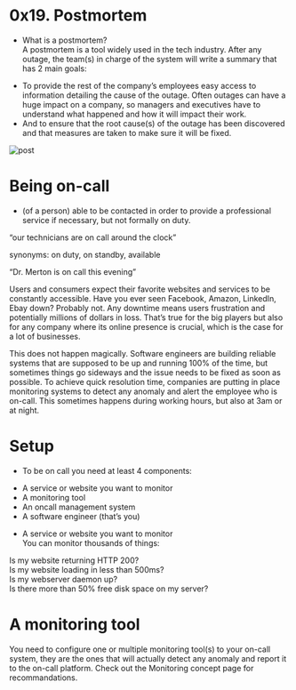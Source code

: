 # 0x19. Postmortem

* What is a postmortem?  
A postmortem is a tool widely used in the tech industry. After any outage, the team(s) in charge of the system will write a summary that has 2 main goals:  

- To provide the rest of the company’s employees easy access to information detailing the cause of the outage. Often outages can have a huge impact on a company, so managers and executives have to understand what happened and how it will impact their work.  
- And to ensure that the root cause(s) of the outage has been discovered and that measures are taken to make sure it will be fixed.  

![post](https://s3.amazonaws.com/intranet-projects-files/holbertonschool-sysadmin_devops/294/pQ9YzVY.gif)

# Being on-call
- (of a person) able to be contacted in order to provide a professional service if necessary, but not formally on duty.  

“our technicians are on call around the clock”  

synonyms: on duty, on standby, available  
 
“Dr. Merton is on call this evening”  

Users and consumers expect their favorite websites and services to be constantly accessible. Have you ever seen Facebook, Amazon, LinkedIn, Ebay down? Probably not. Any downtime means users frustration and potentially millions of dollars in loss. That’s true for the big players but also for any company where its online presence is crucial, which is the case for a lot of businesses.  

This does not happen magically. Software engineers are building reliable systems that are supposed to be up and running 100% of the time, but sometimes things go sideways and the issue needs to be fixed as soon as possible. To achieve quick resolution time, companies are putting in place monitoring systems to detect any anomaly and alert the employee who is on-call. This sometimes happens during working hours, but also at 3am or at night.  

# Setup  
* To be on call you need at least 4 components:

- A service or website you want to monitor  
- A monitoring tool  
- An oncall management system  
- A software engineer (that’s you)  

* A service or website you want to monitor  
You can monitor thousands of things:  

Is my website returning HTTP 200?  
Is my website loading in less than 500ms?  
Is my webserver daemon up?  
Is there more than 50% free disk space on my server?  

# A monitoring tool  
You need to configure one or multiple monitoring tool(s) to your on-call system, they are the ones that will actually detect any anomaly and report it to the on-call platform. Check out the Monitoring concept page for recommandations.  
